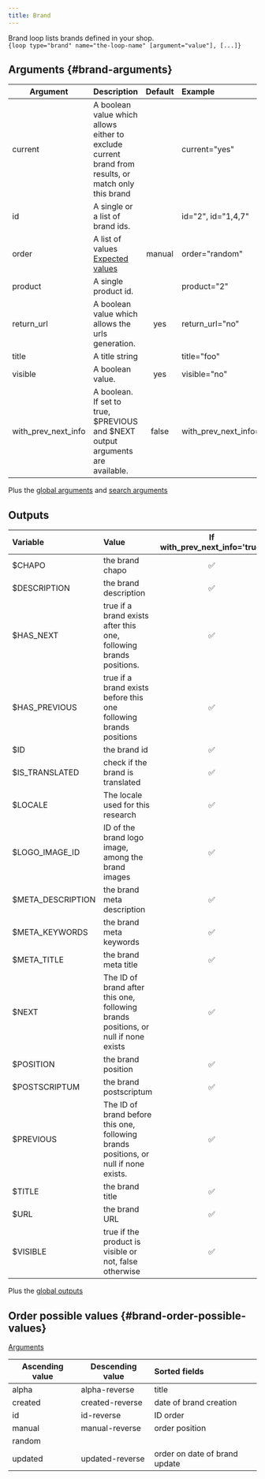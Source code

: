 ```yaml
---
title: Brand
---
```


Brand loop lists brands defined in your shop.     
`{loop type="brand" name="the-loop-name" [argument="value"], [...]}`

## Arguments {#brand-arguments}

| Argument | Description | Default | Example |
| ------------- |:-------------| :-------------: | :-------------|
| current     | A boolean value which allows either to exclude current brand from results, or match only this brand  |   | current="yes" |
| id     | A single or a list of brand ids.  |   |  id="2", id="1,4,7" |
| order       | A list of values <br/> [Expected values](#brand-order-possible-values) | manual | order="random" |
| product       | A single product id. |  | product="2" |
| return_url       | A boolean value which allows the urls generation. | yes | return_url="no" |
| title       | A title string |  | title="foo" |
| visible       | A boolean value. | yes | visible="no" |
| with_prev_next_info       | A boolean. If set to true, $PREVIOUS and $NEXT output arguments are available. | false | with_prev_next_info="yes" |

Plus the [global arguments](./global_arguments) and [search arguments](./search_arguments)

## Outputs

| Variable | Value | If with_prev_next_info='true' | If with_prev_next_info='false' |
| :------------------------------------------------------------------------ | :------------------------------ |:---------:|:------------:|
| $CHAPO	                                                                | the brand chapo | ✅   |  ✅  |
| $DESCRIPTION	                                                                        | the brand description                | ✅   |  ✅  |
| $HAS_NEXT	| true if a brand exists after this one, following brands positions.     | ✅  | 🚫 |
| $HAS_PREVIOUS	|  true if a brand exists before this one following brands positions     | ✅  | 🚫 |
| $ID	|  the brand id     | ✅  | ✅ |
| $IS_TRANSLATED	|  check if the brand is translated     | ✅  | ✅ |
| $LOCALE	|  The locale used for this research     | ✅  | ✅ |
| $LOGO_IMAGE_ID	|  ID of the brand logo image, among the brand images     | ✅  | ✅ |
| $META_DESCRIPTION	|  the brand meta description     | ✅  | ✅ |
| $META_KEYWORDS	|  the brand meta keywords     | ✅  | ✅ |
| $META_TITLE	|  the brand meta title     | ✅  | ✅ |
| $NEXT	|  The ID of brand after this one, following brands positions, or null if none exists     | ✅  | 🚫 |
| $POSITION	|  the brand position     | ✅  | ✅ |
| $POSTSCRIPTUM	|  the brand postscriptum     | ✅  | ✅ |
| $PREVIOUS	|  The ID of brand before this one, following brands positions, or null if none exists.     | ✅  | 🚫 |
| $TITLE	|  the brand title     | ✅  | ✅ |
| $URL	|  the brand URL     | ✅  | ✅ |
| $VISIBLE	|  true if the product is visible or not, false otherwise    | ✅  | ✅ |

Plus the [global outputs](./global_outputs)

## Order possible values {#brand-order-possible-values}
[Arguments](#brand-arguments)

| Ascending value | Descending value  | Sorted fields                 |
|-----------------|-------------------|:------------------------------|
| alpha           | alpha-reverse     | title                         |
| created         | created-reverse   | date of brand creation        |
| id              | id-reverse        | ID order                      |
| manual          | manual-reverse    | order position                |
| random          |                   |                               |
| updated         | updated-reverse   | order on date of brand update |
